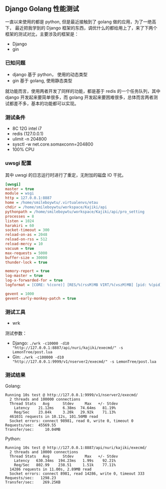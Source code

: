 
## Django Golang 性能测试

一直以来使用的都是 python, 但是最近接触到了 golang 做的应用，为了一绝高下，
最近把我学到的 Django 框架的东西，调优什么的都给用上了，来了下两个框架的测试对比，主要涉及的框架是：

- Django
- gin


### 已知问题

- django 基于 python， 使用的动态类型
- gin 基于 golang, 使用静态类型

就功能而言，使用两者开发了同样的功能，都是基于 redis 的一个任务队列，其中 django 开发起来要简单很多，而 golang 开发起来要困难很多，总体而言两者测试都差不多，基本的功能都可以实现。

### 测试条件

- 8C 12G intel i7
- redis (127.0.0.1)
- ulimit -n 204800
- sysctl -w net.core.somaxconn=204800
- 100% CPU


### uwsgi 配置

其中 uwsgi 的日志运行时进行了重定，无附加的磁盘 IO 干扰。

``` ini
[uwsgi]
master = true
module = wsgi
http = 127.0.0.1:8887
home = /home/smileboywtu/.virtualenvs/etau
chdir = /home/smileboywtu/workspace/Kajiki/api
pythonpath = /home/smileboywtu/workspace/Kajiki/api/pro_setting
processes = 8
listen = 1024
harakiri = 60
socket-timeout = 300
reload-on-as = 2048
reload-on-rss = 512
reload-mercy = 10
vacuum = true
max-requests = 5000
buffer-size = 30000
thunder-lock = true

memory-report = true
log-master = true
log-x-forwarded-for = true
logformat = [CORE: %(core)] [RES/%(rssM)MB VIRT/%(vszM)MB] [pid: %(pid)] %(addr) [%(ltime)] %(method) %(uri) => generated %(size) bytes in %(msecs) msecs (%(proto) %(status))

gevent = 1000
gevent-early-monkey-patch = true
```

### 测试工具

- wrk

测试参数：

- Django: `./wrk -c10000 -d10 "http://127.0.0.1:8887/api/nuri/kajiki/execmd/" -s LemonTree/post.lua`
- Gin: `./wrk -c100000 -d10 "http://127.0.0.1:9999/v1/nserver2/execmd/" -s LemonTree/post.lua`

### 测试结果

Golang:

``` shell
Running 10s test @ http://127.0.0.1:9999/v1/nserver2/execmd/
  2 threads and 100000 connections
  Thread Stats   Avg      Stdev     Max   +/- Stdev
    Latency    21.12ms    6.38ms  74.64ms   81.19%
    Req/Sec    23.84k     3.20k   29.92k    71.13%
  461031 requests in 10.12s, 101.56MB read
  Socket errors: connect 98981, read 0, write 0, timeout 0
Requests/sec:  45569.55
Transfer/sec:     10.04MB
```

Python:

``` shell
Running 10s test @ http://127.0.0.1:8887/api/nuri/kajiki/execmd/
  2 threads and 10000 connections
  Thread Stats   Avg      Stdev     Max   +/- Stdev
    Latency   630.34ms  194.23ms   1.99s    92.21%
    Req/Sec   802.99    238.51     1.51k    77.11%
  14286 requests in 11.00s, 2.89MB read
  Socket errors: connect 8981, read 14286, write 0, timeout 333
Requests/sec:   1298.23
Transfer/sec:    269.25KB
```
